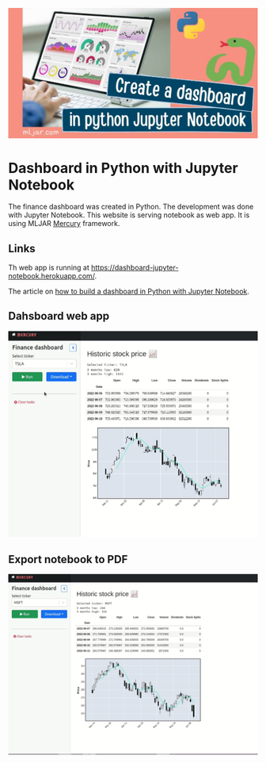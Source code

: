 ![](https://raw.githubusercontent.com/pplonski/dashboard-python-jupyter-notebook/main/media/banner.jpg)

# Dashboard in Python with Jupyter Notebook

The finance dashboard was created in Python. The development was done with Jupyter Notebook. This website is serving notebook as web app. It is using MLJAR <a href="https://github.com/mljar/mercury" target="_blank">Mercury</a> framework.

## Links

Th web app is running at https://dashboard-jupyter-notebook.herokuapp.com/.

The article on <a href="https://mljar.com/blog/dashboard-python-jupyter-notebook" target="_blank">how to build a dashboard in Python with Jupyter Notebook</a>.

## Dahsboard web app
![](https://raw.githubusercontent.com/pplonski/dashboard-python-jupyter-notebook/main/media/jupyter-dashboard-finance.gif)


## Export notebook to PDF 
![](https://raw.githubusercontent.com/pplonski/dashboard-python-jupyter-notebook/main/media/notebook-to-pdf.gif)
